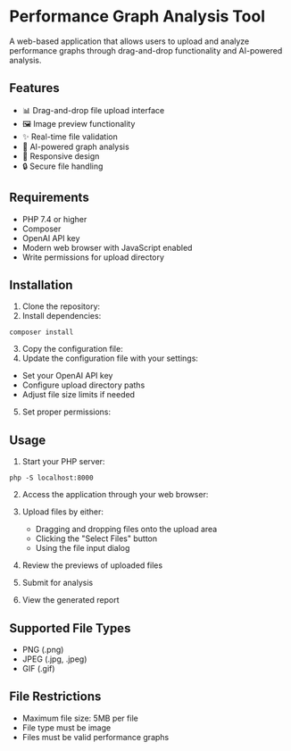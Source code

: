 # Performance Graph Analysis Tool

A web-based application that allows users to upload and analyze performance graphs through drag-and-drop functionality and AI-powered analysis.

## Features

- 📊 Drag-and-drop file upload interface
- 🖼️ Image preview functionality
- ✨ Real-time file validation
- 🤖 AI-powered graph analysis
- 📱 Responsive design
- 🔒 Secure file handling

## Requirements

- PHP 7.4 or higher
- Composer
- OpenAI API key
- Modern web browser with JavaScript enabled
- Write permissions for upload directory

## Installation

1. Clone the repository: 
2. Install dependencies:
```
composer install
```
3. Copy the configuration file:
4. Update the configuration file with your settings:
- Set your OpenAI API key
- Configure upload directory paths
- Adjust file size limits if needed
5. Set proper permissions:


## Usage

1. Start your PHP server:
```
php -S localhost:8000
```

2. Access the application through your web browser:
3. Upload files by either:
   - Dragging and dropping files onto the upload area
   - Clicking the "Select Files" button
   - Using the file input dialog

4. Review the previews of uploaded files
5. Submit for analysis
6. View the generated report

## Supported File Types

- PNG (.png)
- JPEG (.jpg, .jpeg)
- GIF (.gif)

## File Restrictions

- Maximum file size: 5MB per file
- File type must be image
- Files must be valid performance graphs
